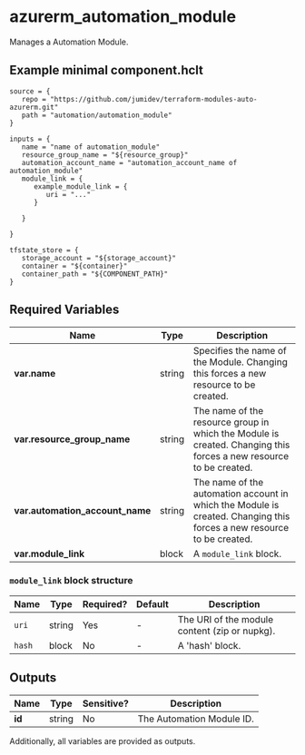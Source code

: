 # azurerm_automation_module

Manages a Automation Module.

## Example minimal component.hclt

```hcl
source = {
   repo = "https://github.com/jumidev/terraform-modules-auto-azurerm.git" 
   path = "automation/automation_module" 
}

inputs = {
   name = "name of automation_module" 
   resource_group_name = "${resource_group}" 
   automation_account_name = "automation_account_name of automation_module" 
   module_link = {
      example_module_link = {
         uri = "..."   
      }
  
   }
 
}

tfstate_store = {
   storage_account = "${storage_account}" 
   container = "${container}" 
   container_path = "${COMPONENT_PATH}" 
}

```

## Required Variables

| Name | Type |  Description |
| ---- | --------- |  ----------- |
| **var.name** | string |  Specifies the name of the Module. Changing this forces a new resource to be created. | 
| **var.resource_group_name** | string |  The name of the resource group in which the Module is created. Changing this forces a new resource to be created. | 
| **var.automation_account_name** | string |  The name of the automation account in which the Module is created. Changing this forces a new resource to be created. | 
| **var.module_link** | block |  A `module_link` block. | 

### `module_link` block structure

| Name | Type | Required? | Default | Description |
| ---- | ---- | --------- | ------- | ----------- |
| `uri` | string | Yes | - | The URI of the module content (zip or nupkg). |
| `hash` | block | No | - | A 'hash' block. |



## Outputs

| Name | Type | Sensitive? | Description |
| ---- | ---- | --------- | --------- |
| **id** | string | No  | The Automation Module ID. | 

Additionally, all variables are provided as outputs.
